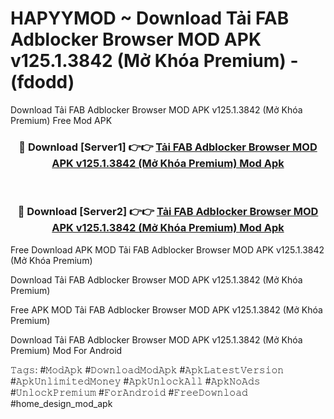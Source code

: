 # HAPYYMOD ~ Download Tải FAB Adblocker Browser MOD APK v125.1.3842 (Mở Khóa Premium) - (fdodd)
Download Tải FAB Adblocker Browser MOD APK v125.1.3842 (Mở Khóa Premium) Free Mod APK

<div align="center">
<h3>🔴 Download [Server1] 👉👉 <a href="https://apk-comot.site?title=Tải_FAB_Adblocker_Browser_MOD_APK_v125.1.3842_(Mở_Khóa_Premium)">Tải FAB Adblocker Browser MOD APK v125.1.3842 (Mở Khóa Premium) Mod Apk</a></h3><br>

<h3>🔴 Download [Server2] 👉👉 <a href="https://apk-comot.site?title=Tải_FAB_Adblocker_Browser_MOD_APK_v125.1.3842_(Mở_Khóa_Premium)">Tải FAB Adblocker Browser MOD APK v125.1.3842 (Mở Khóa Premium) Mod Apk</a></h3>
</div>


Free Download APK MOD Tải FAB Adblocker Browser MOD APK v125.1.3842 (Mở Khóa Premium)

Download Tải FAB Adblocker Browser MOD APK v125.1.3842 (Mở Khóa Premium) 

Free APK MOD Tải FAB Adblocker Browser MOD APK v125.1.3842 (Mở Khóa Premium) 

Download Tải FAB Adblocker Browser MOD APK v125.1.3842 (Mở Khóa Premium) Mod For Android

𝚃𝚊𝚐𝚜: #𝙼𝚘𝚍𝙰𝚙𝚔 #𝙳𝚘𝚠𝚗𝚕𝚘𝚊𝚍𝙼𝚘𝚍𝙰𝚙𝚔 #𝙰𝚙𝚔𝙻𝚊𝚝𝚎𝚜𝚝𝚅𝚎𝚛𝚜𝚒𝚘𝚗 #𝙰𝚙𝚔𝚄𝚗𝚕𝚒𝚖𝚒𝚝𝚎𝚍𝙼𝚘𝚗𝚎𝚢 #𝙰𝚙𝚔𝚄𝚗𝚕𝚘𝚌𝚔𝙰𝚕𝚕 #𝙰𝚙𝚔𝙽𝚘𝙰𝚍𝚜 #𝚄𝚗𝚕𝚘𝚌𝚔𝙿𝚛𝚎𝚖𝚒𝚞𝚖 #𝙵𝚘𝚛𝙰𝚗𝚍𝚛𝚘𝚒𝚍 #𝙵𝚛𝚎𝚎𝙳𝚘𝚠𝚗𝚕𝚘𝚊𝚍 #home_design_mod_apk